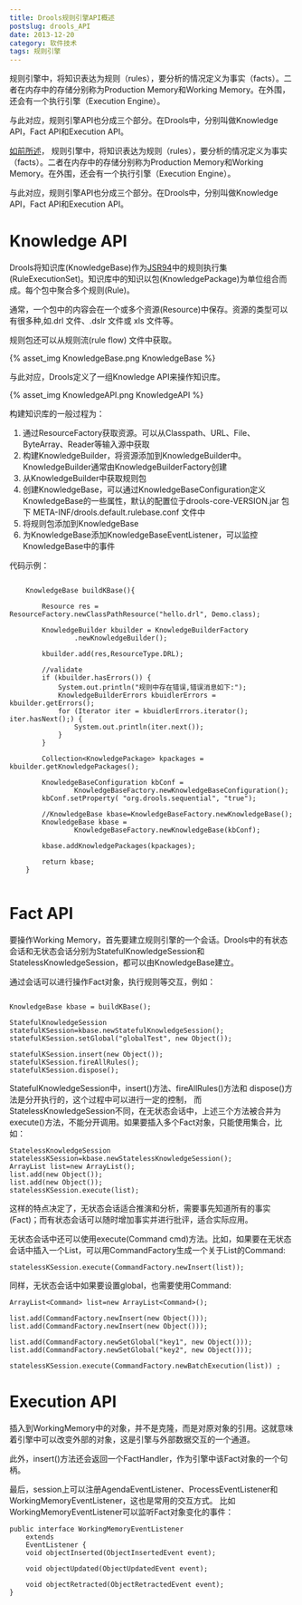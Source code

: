 ```yaml
---
title: Drools规则引擎API概述
postslug: drools_API
date: 2013-12-20
category: 软件技术
tags: 规则引擎
---
```



规则引擎中，将知识表达为规则（rules），要分析的情况定义为事实（facts）。二者在内存中的存储分别称为Production Memory和Working Memory。在外围，还会有一个执行引擎（Execution Engine）。

与此对应，规则引擎API也分成三个部分。在Drools中，分别叫做Knowledge API，Fact API和Execution API。

<!-- more -->

[如前所述](/2012/03/20/rule_engine_1.html)，
规则引擎中，将知识表达为规则（rules），要分析的情况定义为事实（facts）。二者在内存中的存储分别称为Production Memory和Working Memory。在外围，还会有一个执行引擎（Execution Engine）。

与此对应，规则引擎API也分成三个部分。在Drools中，分别叫做Knowledge API，Fact API和Execution API。


# Knowledge API

Drools将知识库(KnowledgeBase)作为[JSR94](/2012/12/07/jsr94.html)中的规则执行集(RuleExecutionSet)。知识库中的知识以包(KnowledgePackage)为单位组合而成。每个包中聚合多个规则(Rule)。

通常，一个包中的内容会在一个或多个资源(Resource)中保存。资源的类型可以有很多种,如.drl 文件、.dslr 文件或 xls 文件等。

规则包还可以从规则流(rule flow) 文件中获取。


{% asset_img KnowledgeBase.png KnowledgeBase %}

与此对应，Drools定义了一组Knowledge API来操作知识库。

{% asset_img KnowledgeAPI.png KnowledgeAPI %}

构建知识库的一般过程为：

1. 通过ResourceFactory获取资源。可以从Classpath、URL、File、ByteArray、Reader等输入源中获取
2. 构建KnowledgeBuilder，将资源添加到KnowledgeBuilder中。KnowledgeBuilder通常由KnowledgeBuilderFactory创建
3. 从KnowledgeBuilder中获取规则包
4. 创建KnowledgeBase，可以通过KnowledgeBaseConfiguration定义KnowledgeBase的一些属性，默认的配置位于drools-core-VERSION.jar 包下 META-INF/drools.default.rulebase.conf 文件中
5. 将规则包添加到KnowledgeBase
6. 为KnowledgeBase添加KnowledgeBaseEventListener，可以监控KnowledgeBase中的事件

代码示例：

```

	KnowledgeBase buildKBase(){

		Resource res = ResourceFactory.newClassPathResource("hello.drl", Demo.class);

		KnowledgeBuilder kbuilder = KnowledgeBuilderFactory
				.newKnowledgeBuilder();

		kbuilder.add(res,ResourceType.DRL);

		//validate
		if (kbuilder.hasErrors()) {
			System.out.println("规则中存在错误,错误消息如下:");
			KnowledgeBuilderErrors kbuidlerErrors = kbuilder.getErrors();
			for (Iterator iter = kbuidlerErrors.iterator(); iter.hasNext();) {
				System.out.println(iter.next());
			}
		}

		Collection<KnowledgePackage> kpackages = kbuilder.getKnowledgePackages();

		KnowledgeBaseConfiguration kbConf =
				KnowledgeBaseFactory.newKnowledgeBaseConfiguration();
		kbConf.setProperty( "org.drools.sequential", "true");

		//KnowledgeBase kbase=KnowledgeBaseFactory.newKnowledgeBase();
		KnowledgeBase kbase =
				KnowledgeBaseFactory.newKnowledgeBase(kbConf);

		kbase.addKnowledgePackages(kpackages);

		return kbase;
	}


```

# Fact API

要操作Working Memory，首先要建立规则引擎的一个会话。Drools中的有状态会话和无状态会话分别为StatefulKnowledgeSession和StatelessKnowledgeSession，都可以由KnowledgeBase建立。

通过会话可以进行操作Fact对象，执行规则等交互，例如：

```

KnowledgeBase kbase = buildKBase();

StatefulKnowledgeSession statefulKSession=kbase.newStatefulKnowledgeSession();
statefulKSession.setGlobal("globalTest", new Object());

statefulKSession.insert(new Object());
statefulKSession.fireAllRules();
statefulKSession.dispose();

```

StatefulKnowledgeSession中，insert()方法、fireAllRules()方法和 dispose()方法是分开执行的，这个过程中可以进行一定的控制，
而StatelessKnowledgeSession不同，在无状态会话中，上述三个方法被合并为execute()方法，不能分开调用。如果要插入多个Fact对象，只能使用集合，比如：

```
StatelessKnowledgeSession statelessKSession=kbase.newStatelessKnowledgeSession();
ArrayList list=new ArrayList();
list.add(new Object());
list.add(new Object());
statelessKSession.execute(list);

```

这样的特点决定了，无状态会话适合推演和分析，需要事先知道所有的事实(Fact)；而有状态会话可以随时增加事实并进行批评，适合实际应用。

无状态会话中还可以使用execute(Command cmd)方法。比如，如果要在无状态会话中插入一个List，可以用CommandFactory生成一个关于List的Command:

```
statelessKSession.execute(CommandFactory.newInsert(list));
```

同样，无状态会话中如果要设置global，也需要使用Command:

```
ArrayList<Command> list=new ArrayList<Command>();

list.add(CommandFactory.newInsert(new Object()));
list.add(CommandFactory.newInsert(new Object()));

list.add(CommandFactory.newSetGlobal("key1", new Object()));
list.add(CommandFactory.newSetGlobal("key2", new Object()));

statelessKSession.execute(CommandFactory.newBatchExecution(list)) ;
```


# Execution API

插入到WorkingMemory中的对象，并不是克隆，而是对原对象的引用。这就意味着引擎中可以改变外部的对象，这是引擎与外部数据交互的一个通道。

此外，insert()方法还会返回一个FactHandler，作为引擎中该Fact对象的一个句柄。

最后，session上可以注册AgendaEventListener、ProcessEventListener和WorkingMemoryEventListener，这也是常用的交互方式。
比如WorkingMemoryEventListener可以监听Fact对象变化的事件：

```
public interface WorkingMemoryEventListener
    extends
    EventListener {
    void objectInserted(ObjectInsertedEvent event);

    void objectUpdated(ObjectUpdatedEvent event);

    void objectRetracted(ObjectRetractedEvent event);
}

```

